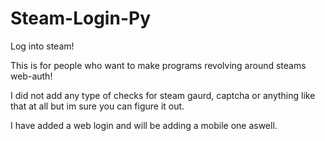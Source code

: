 # Steam-Login-Py
Log into steam!

This is for people who want to make programs revolving around steams web-auth!

I did not add any type of checks for steam gaurd, captcha or anything like that at all but im sure you can figure it out.

I have added a web login and will be adding a mobile one aswell.
